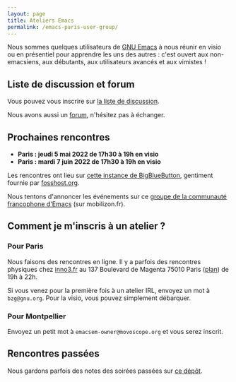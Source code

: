 ```yaml
---
layout: page
title: Ateliers Emacs
permalink: /emacs-paris-user-group/
---
```


Nous sommes quelques utilisateurs de [GNU Emacs](https://www.gnu.org/software/emacs/) à nous réunir en visio ou en présentiel pour apprendre les uns des autres : c'est ouvert aux non-emacsiens, aux débutants, aux utilisateurs avancés et aux vimistes !

## Liste de discussion et forum

Vous pouvez vous inscrire sur [la liste de discussion](https://lists.sr.ht/~bzg/emacsfr).

Nous avons aussi un [forum](https://emacs.gnu.re), n'hésitez pas à échanger.

## Prochaines rencontres

- **Paris : jeudi 5 mai 2022 de 17h30 à 19h en visio**
- **Paris : mardi 7 juin 2022 de 17h30 à 19h en visio**

Les rencontres ont lieu sur [cette instance de BigBlueButton](https://bbb.emacsverse.org/b/leo-mqk-ncb-tbr), gentiment fournie par [fosshost.org](https://fosshost.org/).

Nous tentons d'annoncer les événements sur ce [groupe de la communauté
francophone d'Emacs](https://mobilizon.fr/@communaute_emacs_francophone) (sur mobilizon.fr).

## Comment je m'inscris à un atelier ?

### Pour Paris

Nous faisons des rencontres en ligne.  Il y a parfois des rencontres physiques chez [inno3.fr](http://inno3.fr) au 137 Boulevard de Magenta 75010 Paris ([plan](http://www.openstreetmap.org/#map=16/48.8818/2.3514)) de 19h à 22h.

Si vous venez pour la première fois à un atelier IRL, envoyez un mot à `bzg@gnu.org`.  Pour la visio, vous pouvez simplement débarquer.

### Pour Montpellier

Envoyez un petit mot à `emacsem-owner@movoscope.org` et vous serez inscrit.

## Rencontres passées

Nous gardons parfois des notes des soirées passées sur [ce dépôt](https://gitlab.com/bzg2/emacsparis/blob/master/README.org).

<!-- https://gitlab.com/bzg2/emacsparis -->

